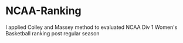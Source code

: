 # NCAA-Ranking
I applied Colley and Massey method to evaluated NCAA Div 1 Women's Basketball ranking post regular season
